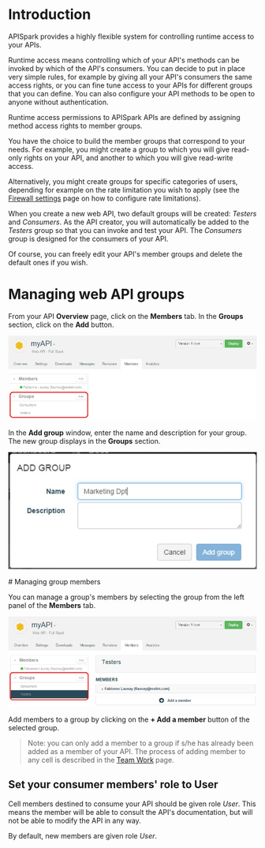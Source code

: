 # Introduction

APISpark provides a highly flexible system for controlling runtime access to your APIs.

Runtime access means controlling which of your API's methods can be invoked by which of the API's consumers. You can decide to put in place very simple rules, for example by giving all your API's consumers the same access rights, or you can fine tune access to your APIs for different groups that you can define. You can also configure your API methods to be open to anyone without authentication.

Runtime access permissions to APISpark APIs are defined by assigning method access rights to member groups.

You have the choice to build the member groups that correspond to your needs. For example, you might create a group to which you will give read-only rights on your API, and another to which you will give read-write access.

Alternatively, you might create groups for specific categories of users, depending for example on the rate limitation you wish to apply (see the [Firewall settings](/technical-resources/apispark/guide/publish/secure/firewall-settings "Firewall settings") page on how to configure rate limitations).

When you create a new web API, two default groups will be created: *Testers* and *Consumers*. As the API creator, you will automatically be added to the *Testers* group so that you can invoke and test your API. The *Consumers* group is designed for the consumers of your API.

Of course, you can freely edit your API's member groups and delete the default ones if you wish.

# Managing web API groups

From your API **Overview** page, click on the **Members** tab.
In the **Groups** section, click on the **Add** button.

![Groups section](images/groups-section.jpg "Groups section")

In the **Add group** window, enter the name and description for your group. The new group displays in the **Groups** section.

![Add group](images/add-group.jpg "Add group")

# Managing group members

You can manage a group's members by selecting the group from the left panel of the **Members** tab.

![Groups section](images/add-members.jpg "Groups section")

Add members to a group by clicking on the **+ Add a member** button of the selected group.

> Note: you can only add a member to a group if s/he has already been added as a member of your API. The process of adding member to any cell is described in the [Team Work](/technical-resources/apispark/guide/explore/team-work "Team Work") page.


## Set your consumer members' role to User

Cell members destined to consume your API should be given role *User*. This means the member will be able to consult the API's documentation, but will not be able to modify the API in any way.

By default, new members are given role *User*.
